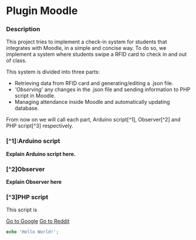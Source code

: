 # Plugin Moodle

### Description
This project tries to implement a check-in system for students that integrates with Moodle, in a simple and concise way. To do so, we implement a system where students swipe a RFID card to check in and out of class.

This system is divided into three parts:
- Retrieving data from RFID card and generating/editing a .json file.
- _'Observing'_ any changes in the .json file and sending information to PHP script in Moodle.
- Managing attendance inside Moodle and automatically updating database.

From now on we will call each part, Arduino script[^1], Observer[^2] and PHP script[^3] respectively.

### [^1]:Arduino script
**Explain Arduino script here.**

### [^2]Observer
**Explain Observer here**

### [^3]PHP script
This script is 

[Go to Google][1]
[Go to Reddit][2]

[1]: https://google.com
[2]: https://reddit.com

```php
echo 'Hello World!';
```